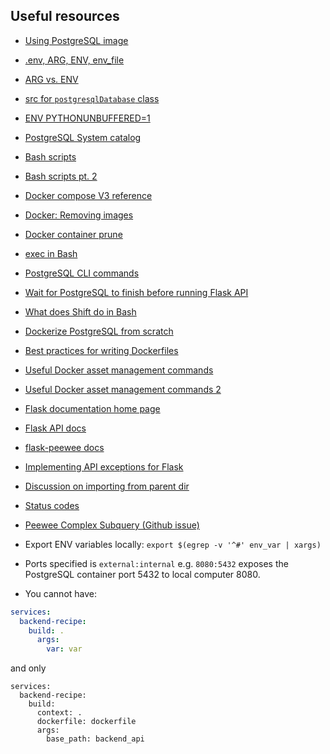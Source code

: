 ## Useful resources

- [Using PostgreSQL image](https://hub.docker.com/_/postgres)

- [.env, ARG, ENV, env_file](https://vsupalov.com/docker-arg-env-variable-guide/)

- [ARG vs. ENV](https://vsupalov.com/docker-build-pass-environment-variables/)

- [src for `postgresqlDatabase` class](https://github.com/coleifer/peewee/blob/master/peewee.py)

- [ENV PYTHONUNBUFFERED=1](https://stackoverflow.com/questions/59812009/what-is-the-use-of-pythonunbuffered-in-docker-file)

- [PostgreSQL System catalog](https://severalnines.com/database-blog/understanding-and-reading-postgresql-system-catalog)

- [Bash scripts](https://stackoverflow.com/questions/34228864/stop-and-delete-docker-container-if-its-running)

- [Bash scripts pt. 2](https://stackoverflow.com/questions/12137431/test-if-a-command-outputs-an-empty-string/25496589#25496589)

- [Docker compose V3 reference](https://docs.docker.com/compose/compose-file/compose-file-v3/)

- [Docker: Removing images](https://stackoverflow.com/questions/40084044/how-to-remove-docker-images-based-on-name)

- [Docker container prune](https://docs.docker.com/engine/reference/commandline/container_prune/)

- [exec in Bash](https://askubuntu.com/questions/525767/what-does-an-exec-command-do)

- [PostgreSQL CLI commands](https://www.postgresqltutorial.com/psql-commands/)

- [Wait for PostgreSQL to finish before running Flask API](https://docs.docker.com/compose/startup-order/)

- [What does Shift do in Bash](https://unix.stackexchange.com/questions/174566/what-is-the-purpose-of-using-shift-in-shell-scripts)

- [Dockerize PostgreSQL from scratch](https://docs.docker.com/engine/examples/postgresql_service/)

- [Best practices for writing Dockerfiles](https://docs.docker.com/develop/develop-images/dockerfile_best-practices/)

- [Useful Docker asset management commands](https://phoenixnap.com/kb/remove-docker-images-containers-networks-volumes)

- [Useful Docker asset management commands 2](https://linuxize.com/post/how-to-remove-docker-images-containers-volumes-and-networks/)

- [Flask documentation home page](https://flask.palletsprojects.com/en/1.1.x/)

- [Flask API docs](https://flask.palletsprojects.com/en/1.1.x/api/#flask.Flask)

- [flask-peewee docs](https://readthedocs.org/projects/flask-peewee/downloads/pdf/latest/)

- [Implementing API exceptions for Flask](https://flask.palletsprojects.com/en/1.1.x/patterns/apierrors/)

- [Discussion on importing from parent dir](https://stackoverflow.com/questions/714063/importing-modules-from-parent-folder)

- [Status codes](https://www.restapitutorial.com/httpstatuscodes.html)

- [Peewee Complex Subquery (Github issue)](https://github.com/coleifer/peewee/issues/1684)

- Export ENV variables locally: `export $(egrep -v '^#' env_var | xargs)`

- Ports specified is `external:internal` e.g. `8080:5432` exposes the PostgreSQL container port 5432 to local computer 8080.

- You cannot have:

```yaml
services:
  backend-recipe:
    build: .
      args:
        var: var
```
and only

```
services:
  backend-recipe:
    build:
      context: .
      dockerfile: dockerfile
      args:
        base_path: backend_api
```